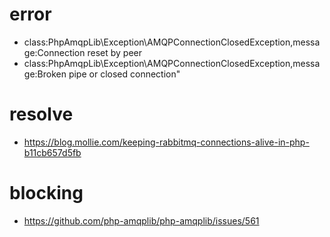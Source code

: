 # error
* class:PhpAmqpLib\\Exception\\AMQPConnectionClosedException,message:Connection reset by peer
* class:PhpAmqpLib\\Exception\\AMQPConnectionClosedException,message:Broken pipe or closed connection"

# resolve
* https://blog.mollie.com/keeping-rabbitmq-connections-alive-in-php-b11cb657d5fb


# blocking
* https://github.com/php-amqplib/php-amqplib/issues/561
